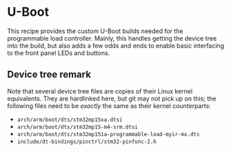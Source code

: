 # U-Boot
This recipe provides the custom U-Boot builds needed for the programmable load controller. Mainly, this handles getting the device tree into the build, but also adds a few odds and ends to enable basic interfacing to the front panel LEDs and buttons.

## Device tree remark
Note that several device tree files are copies of their Linux kernel equivalents. They are hardlinked here, but git may not pick up on this; the following files need to be _exactly_ the same as their kernel counterparts:

- `arch/arm/boot/dts/stm32mp15xa.dtsi`
- `arch/arm/boot/dts/stm32mp15-m4-srm.dtsi`
- `arch/arm/boot/dts/stm32mp151a-programmable-load-myir-mx.dts`
- `include/dt-bindings/pinctrl/stm32-pinfunc-2.h`
